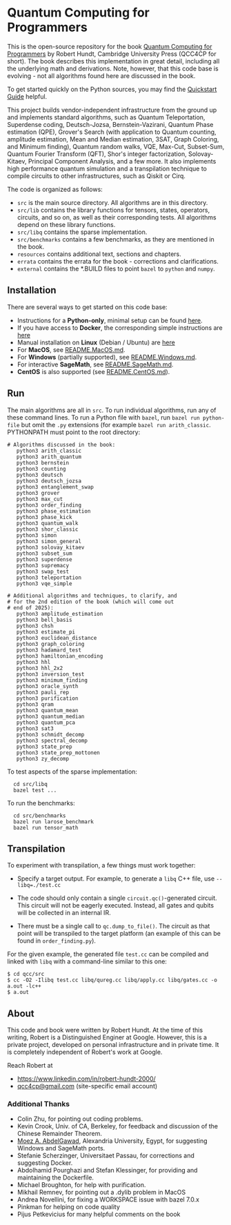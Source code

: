 # Quantum Computing for Programmers

This is the open-source repository for the book [Quantum Computing for Programmers](https://www.cambridge.org/us/academic/subjects/computer-science/algorithmics-complexity-computer-algebra-and-computational-g/quantum-computing-programmers?format=HB) by Robert Hundt, Cambridge University Press (QCC4CP for short). The book describes this implementation in great detail, including all the underlying math and derivations. Note, however, that this code base is evolving - not all algorithms found here are discussed in the book.

To get started quickly on the Python sources, you may find the [Quickstart Guide](https://github.com/qcc4cp/qcc/blob/main/resources/quickstart.md) helpful.

This project builds vendor-independent infrastructure from the ground up and implements standard algorithms, such as Quantum Teleportation, Superdense coding, Deutsch-Jozsa, Bernstein-Vazirani, Quantum Phase estimation (QPE), Grover's Search (with application to Quantum counting, amplitude estimation, Mean and Median estimation, 3SAT, Graph Coloring, and Minimum finding), Quantum random walks, VQE, Max-Cut, Subset-Sum, Quantum Fourier Transform (QFT), Shor's integer factorization, Solovay-Kitaev, Principal Component Analysis, and a few more. It also implements high performance quantum simulation and a transpilation technique to compile circuits to other infrastructures, such as Qiskit or Cirq.

The code is organized as follows:
*  `src` is the main source directory. All algorithms are in this directory.
*  `src/lib` contains the library functions for tensors, states, operators, circuits, and so on, as well as their corresponding tests. All algorithms depend on these library functions.
*  `src/libq` contains the sparse implementation.
*  `src/benchmarks` contains a few benchmarks, as they are mentioned in the book.
*  `resources` contains additional text, sections and chapters.
*  `errata` contains the errata for the book - corrections and clarifications.
*  `external` contains the *.BUILD files to point `bazel` to `python` and `numpy`.

## Installation

There are several ways to get started on this code base:

*   Instructions for a **Python-only**, minimal setup can be found [here](https://github.com/qcc4cp/qcc/blob/main/resources/quickstart.md#setup).
*   If you have access to **Docker**, the corresponding simple instructions are [here](resources/README.Docker.md)
*   Manual installation on **Linux** (Debian / Ubuntu) are [here](resources/README.Linux.md)
*   For **MacOS**, see [README.MacOS.md](resources/README.MacOS.md).
*   For **Windows** (partially supported), see [README.Windows.md](resources/README.Windows.md).
*   For interactive **SageMath**, see [README.SageMath.md](resources/README.SageMath.md).
*   **CentOS** is also supported (see [README.CentOS.md](resources/README.CentOS.md)).


## Run

The main algorithms are all in `src`.
To run individual algorithms, run any of these command lines. To run a Python file with `bazel`, run `bazel run python-file` but omit the `.py` extensions (for example `bazel run arith_classic`. PYTHONPATH must point to the root directory:

```
# Algorithms discussed in the book:
   python3 arith_classic
   python3 arith_quantum
   python3 bernstein
   python3 counting
   python3 deutsch
   python3 deutsch_jozsa
   python3 entanglement_swap
   python3 grover
   python3 max_cut
   python3 order_finding
   python3 phase_estimation
   python3 phase_kick
   python3 quantum_walk
   python3 shor_classic
   python3 simon
   python3 simon_general
   python3 solovay_kitaev
   python3 subset_sum
   python3 superdense
   python3 supremacy
   python3 swap_test
   python3 teleportation
   python3 vqe_simple

# Additional algorithms and techniques, to clarify, and
# for the 2nd edition of the book (which will come out
# end of 2025):
   python3 amplitude_estimation
   python3 bell_basis
   python3 chsh
   python3 estimate_pi
   python3 euclidean_distance
   python3 graph_coloring
   python3 hadamard_test
   python3 hamiltonian_encoding
   python3 hhl
   python3 hhl_2x2
   python3 inversion_test
   python3 minimum_finding
   python3 oracle_synth
   python3 pauli_rep
   python3 purification
   python3 qram
   python3 quantum_mean
   python3 quantum_median
   python3 quantum_pca
   python3 sat3
   python3 schmidt_decomp
   python3 spectral_decomp
   python3 state_prep
   python3 state_prep_mottonen
   python3 zy_decomp

```

To test aspects of the sparse implementation:
```
  cd src/libq
  bazel test ...
```

To run the benchmarks:

```
  cd src/benchmarks
  bazel run larose_benchmark
  bazel run tensor_math
```

## Transpilation

To experiment with transpilation, a few things must work together:
   * Specify a target output. For example, to generate a `libq` C++ file, use `--libq=./test.cc`

   * The code should only contain a single `circuit.qc()`-generated circuit. This circuit will not
     be eagerly executed. Instead, all gates and qubits will be collected in an internal IR.

   * There must be a single call to `qc.dump_to_file()`. The circuit as that point
     will be transpiled to the target platform (an example of this can be found in
     `order_finding.py`).

For the given example, the generated file `test.cc` can be compiled and linked with `libq`
with a command-line similar to this one:
```
$ cd qcc/src
$ cc -O2 -Ilibq test.cc libq/qureg.cc libq/apply.cc libq/gates.cc -o a.out -lc++
$ a.out
```

## About

This code and book were written by Robert Hundt. At the time of this writing, Robert
is a Distinguished Enginer at Google. However, this is a private project, developed on
personal infrastructure and in private time. It is completely independent of Robert's work
at Google.

Reach Robert at
*  https://www.linkedin.com/in/robert-hundt-2000/
*  qcc4cp@gmail.com (site-specific email account)

### Additional Thanks
*  Colin Zhu, for pointing out coding problems.
*  Kevin Crook, Univ. of CA, Berkeley, for feedback and discussion of the Chinese Remainder Theorem.
*  [Moez A. AbdelGawad](http://eng.staff.alexu.edu.eg/~moez/), Alexandria University, Egypt, for suggesting Windows and SageMath ports.
*  Stefanie Scherzinger, Universitaet Passau, for corrections and suggesting Docker.
*  Abdolhamid Pourghazi and Stefan Klessinger, for providing and maintaining the Dockerfile.
*  Michael Broughton, for help with purification.
*  Mikhail Remnev, for pointing out a .dylib problem in MacOS
*  Andrea Novellini, for fixing a WORKSPACE issue with bazel 7.0.x
*  Pinkman for helping on code quality
*  Pijus Petkevicius for many helpful comments on the book

